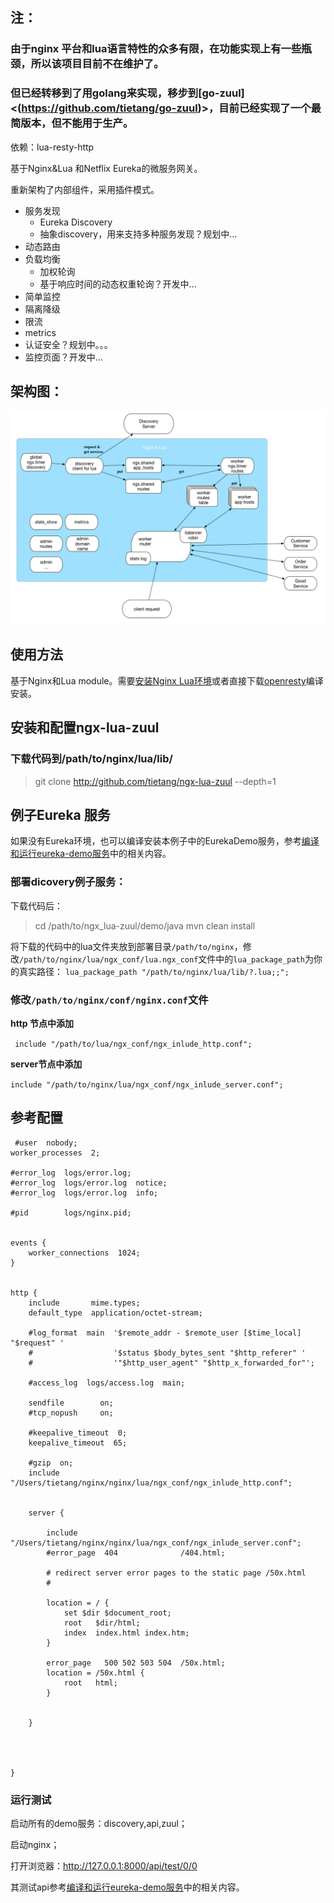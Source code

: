 
## 注：


### 由于nginx 平台和lua语言特性的众多有限，在功能实现上有一些瓶颈，所以该项目目前不在维护了。

### 但已经转移到了用golang来实现，移步到[go-zuul]<(https://github.com/tietang/go-zuul)>，目前已经实现了一个最简版本，但不能用于生产。



依赖：lua-resty-http


基于Nginx&Lua 和Netflix Eureka的微服务网关。

重新架构了内部组件，采用插件模式。

- 服务发现
  - Eureka Discovery
  - 抽象discovery，用来支持多种服务发现？规划中...
- 动态路由
- 负载均衡
  - 加权轮询
  - 基于响应时间的动态权重轮询？开发中...
- 简单监控
- 隔离降级
- 限流
- metrics
- 认证安全？规划中。。。
- 监控页面？开发中...
 

 

## 架构图：


![](<doc/arch.png>)





## 使用方法


基于Nginx和Lua module。需要[安装Nginx Lua环境](<http://www.jianshu.com/p/7c320140c6aa>)或者直接下载[openresty](<http://openresty.org/en/download.html>)编译安装。


## 安装和配置ngx-lua-zuul

### 下载代码到/path/to/nginx/lua/lib/
 
> git clone http://github.com/tietang/ngx-lua-zuul --depth=1

## 例子Eureka 服务
如果没有Eureka环境，也可以编译安装本例子中的EurekaDemo服务，参考[编译和运行eureka-demo服务](<run-eureka-demo.md>)中的相关内容。


### 部署dicovery例子服务：

下载代码后：
> cd /path/to/ngx_lua-zuul/demo/java
> mvn clean install



 将下载的代码中的lua文件夹放到部署目录`/path/to/nginx`，修改`/path/to/nginx/lua/ngx_conf/lua.ngx_conf`文件中的`lua_package_path`为你的真实路径：
 ```lua_package_path "/path/to/nginx/lua/lib/?.lua;;";```

### 修改`/path/to/nginx/conf/nginx.conf`文件

**http 节点中添加**

``` include "/path/to/lua/ngx_conf/ngx_inlude_http.conf";```

**server节点中添加**

```include "/path/to/nginx/lua/ngx_conf/ngx_inlude_server.conf";```

## 参考配置

```
 #user  nobody;
worker_processes  2;

#error_log  logs/error.log;
#error_log  logs/error.log  notice;
#error_log  logs/error.log  info;

#pid        logs/nginx.pid;


events {
    worker_connections  1024;
}


http {
    include       mime.types;
    default_type  application/octet-stream;

    #log_format  main  '$remote_addr - $remote_user [$time_local] "$request" '
    #                  '$status $body_bytes_sent "$http_referer" '
    #                  '"$http_user_agent" "$http_x_forwarded_for"';

    #access_log  logs/access.log  main;

    sendfile        on;
    #tcp_nopush     on;

    #keepalive_timeout  0;
    keepalive_timeout  65;

    #gzip  on;
    include "/Users/tietang/nginx/nginx/lua/ngx_conf/ngx_inlude_http.conf";


    server {

        include "/Users/tietang/nginx/nginx/lua/ngx_conf/ngx_inlude_server.conf";
        #error_page  404              /404.html;

        # redirect server error pages to the static page /50x.html
        #

        location = / {
            set $dir $document_root;
            root   $dir/html;
            index  index.html index.htm;
        }

        error_page   500 502 503 504  /50x.html;
        location = /50x.html {
            root   html;
        }

        
    }


   

}

```




### 运行测试

启动所有的demo服务：discovery,api,zuul；

启动nginx；

打开浏览器：http://127.0.0.1:8000/api/test/0/0

其测试api参考[编译和运行eureka-demo服务](<run-eureka-demo.md>)中的相关内容。


